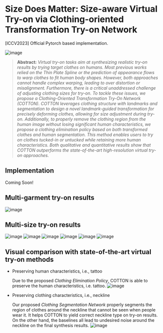 # Size Does Matter: Size-aware Virtual Try-on via Clothing-oriented Transformation Try-on Network
[ICCV2023] Official Pytorch based implementation.

![image](https://github.com/cotton6/COTTON-size-does-matter/blob/main/Try-on%20results/banner_size_noHead.jpg)

> **Abstract:** *Virtual try-on tasks aim at synthesizing realistic try-on results by trying target clothes on humans. Most previous works relied on the Thin Plate Spline or the prediction of appearance flows to warp clothes to fit human body shapes. However, both approaches cannot handle complex warping, leading to over distortion or misalignment. Furthermore, there is a critical unaddressed challenge of adjusting clothing sizes for try-on. To tackle these issues, we propose a Clothing-Oriented Transformation Try-On Network (COTTON). COTTON leverages clothing structure with landmarks and segmentation to design a novel landmark-guided transformation for precisely deforming clothes, allowing for size adjustment during try-on. Additionally, to properly remove the clothing region from the human image without losing significant human characteristics, we propose a clothing elimination policy based on both transformed clothes and human segmentation. This method enables users to try on clothes tucked-in or untucked while retaining more human characteristics. Both qualitative and quantitative results show that COTTON outperforms the state-of-the-art high-resolution virtual try-on approaches.*

## Implementation
Coming Soon!

## Multi-garment try-on results
  ![image](https://github.com/cotton6/COTTON-size-does-matter/blob/main/TryOn_results/multi-garment_results_masked.gif)


## Multi-size try-on results
  ![image](https://github.com/cotton6/COTTON-size-does-matter/blob/main/TryOn_results/human33_upper128_masked.gif)
  ![image](https://github.com/cotton6/COTTON-size-does-matter/blob/main/TryOn_results/human36_upper87_masked.gif)
  ![image](https://github.com/cotton6/COTTON-size-does-matter/blob/main/TryOn_results/human45_upper145_masked.gif)
  ![image](https://github.com/cotton6/COTTON-size-does-matter/blob/main/TryOn_results/human56_upper4_masked.gif)
  ![image](https://github.com/cotton6/COTTON-size-does-matter/blob/main/TryOn_results/human58_upper90_masked.gif)
  ![image](https://github.com/cotton6/COTTON-size-does-matter/blob/main/TryOn_results/human70_upper52_masked.gif)

## Visual comparison with state-of-the-art virtual try-on methods

  - Preserving human characteristics, i.e., tattoo
    
    Due to the proposed *Clothing Elimination Policy*, COTTON is able to preserve the human characteristics, i.e. tattoo.
  ![image](https://github.com/cotton6/COTTON-size-does-matter/blob/main/Try-on%20results/preserving%20human%20characteristics_woH.jpg)

  - Preserving clothing characteristics, i.e., neckline
    
    Our proposed *Clothing Segmentation Network* properly segments the region of clothes around the neckline that cannot be seen when people wear it. It helps COTTON to yield correct neckline type on try-on results. On the other hand, the baselines all lead to undesired noise around the neckline on the final synthesis results.
  ![image](https://github.com/cotton6/COTTON-size-does-matter/blob/main/Try-on%20results/Vneck%20comparison_woH.jpg)
